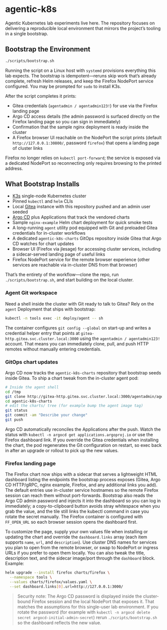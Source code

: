 # agentic-k8s

Agentic Kubernetes lab experiments live here. The repository focuses on delivering a reproducible local environment that mirrors the project’s tooling in a single bootstrap.

## Bootstrap the Environment

```bash
./scripts/bootstrap.sh
```

Running the script on a Linux host with `systemd` provisions everything this lab expects. The bootstrap is idempotent—reruns skip work that’s already complete, refresh Helm releases, and keep the Firefox NodePort service configured. You may be prompted for `sudo` to install K3s.

After the script completes it prints:
- Gitea credentials (`agentadmin / agentadmin123!`) for use via the Firefox landing page
- Argo CD access details (the admin password is surfaced directly on the Firefox landing page so you can sign in immediately)
- Confirmation that the sample nginx deployment is ready inside the cluster
- A Firefox browser UI reachable on the NodePort the script prints (default `http://127.0.0.1:30800/`, password `firefox`) that opens a landing page of cluster links

Firefox no longer relies on `kubectl port-forward`; the service is exposed via a dedicated NodePort so reconnecting only requires browsing to the printed address.

## What Bootstrap Installs

- [K3s](https://k3s.io/) single-node Kubernetes cluster
- Pinned `kubectl` and `helm` CLIs
- Local [Gitea](https://gitea.com/) instance with this repository pushed and an admin user seeded
- [Argo CD](https://argo-cd.readthedocs.io/) plus Applications that track the vendored charts
- Sample `nginx-example` Helm chart deployment for quick smoke tests
- A long-running `agent` utility pod equipped with Git and preloaded Gitea credentials for in-cluster workflows
- A dedicated `agentic-k8s-charts` GitOps repository inside Gitea that Argo CD watches for chart updates
- Browser UI (Firefox via jlesage) for accessing cluster services, including a sidecar-served landing page of useful links
- Firefox NodePort service for the remote browser experience (other services are reachable via in-cluster DNS from that browser)

That’s the entirety of the workflow—clone the repo, run `./scripts/bootstrap.sh`, and start building on the local cluster.

### Agent Git workspace

Need a shell inside the cluster with Git ready to talk to Gitea? Rely on the `agent` Deployment that ships with bootstrap:

```bash
kubectl -n tools exec -it deploy/agent -- sh
```

The container configures `git config --global` on start-up and writes a credential helper entry that points at `gitea-http.gitea.svc.cluster.local:3000` using the `agentadmin / agentadmin123!` account. That means you can immediately clone, pull, and push HTTP remotes without manually entering credentials.

### GitOps chart updates

Argo CD now tracks the `agentic-k8s-charts` repository that bootstrap seeds inside Gitea. To ship a chart tweak from the in-cluster agent pod:

```bash
# Inside the agent shell
cd /tmp
git clone http://gitea-http.gitea.svc.cluster.local:3000/agentadmin/agentic-k8s-charts.git
cd agentic-k8s-charts
# edit the charts/ tree (for example bump the agent image tag)
git status
git commit -am "Describe your change"
git push
```

Argo CD automatically reconciles the Applications after the push. Watch the status with `kubectl -n argocd get applications.argoproj.io` or use the Firefox dashboard link. If you override the Gitea credentials when installing the chart, the pod regenerates the Git configuration on restart, so exec back in after an upgrade or rollout to pick up the new values.

### Firefox landing page

The Firefox chart now ships with a sidecar that serves a lightweight HTML dashboard listing the endpoints the bootstrap process exposes (Gitea, Argo CD HTTP/gRPC, nginx example, Firefox, and any additional links you add). The default entries use in-cluster service hostnames so the remote Firefox session can reach them without port-forwards. Bootstrap also reads the Argo CD admin password and injects it into the dashboard so you can log in immediately; a copy-to-clipboard button avoids stray whitespace when you grab the value, and the tile still links the kubectl command in case you rotate the secret manually. The Firefox container is configured with `FF_OPEN_URL` so each browser session opens the dashboard first.

To customize the page, supply your own values file when installing or updating the chart and override the `dashboard.links` array (each item supports `name`, `url`, and `description`). Use cluster DNS names for services you plan to open from the remote browser, or swap to NodePort or ingress URLs if you prefer to open them locally. You can also tweak the title, description text, and the sidecar image/port through the `dashboard` block. Example:

```bash
helm upgrade --install firefox charts/firefox \
  --namespace tools \
  --values charts/firefox/values.yaml \
  --set dashboard.links[0].url=http://127.0.0.1:3000/
```

> Security note: The Argo CD password is displayed inside the cluster-bound Firefox session and the local NodePort that exposes it. That matches the assumptions for this single-user lab environment. If you rotate the password (for example with `kubectl -n argocd delete secret argocd-initial-admin-secret`) rerun `./scripts/bootstrap.sh` so the dashboard reflects the new value.
